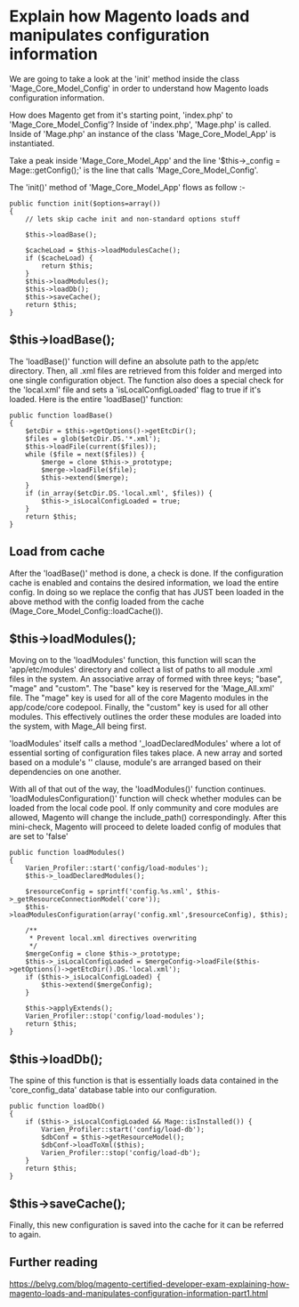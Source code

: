 # Explain how Magento loads and manipulates configuration information

We are going to take a look at the 'init' method inside the class 'Mage_Core_Model_Config' in order to understand how Magento loads configuration information.

How does Magento get from it's starting point, 'index.php' to 'Mage_Core_Model_Config'? Inside of 'index.php', 'Mage.php' is called. Inside of 'Mage.php' an instance of the class 'Mage_Core_Model_App' is instantiated.

Take a peak inside 'Mage_Core_Model_App' and the line '$this->_config = Mage::getConfig();' is the line that calls 'Mage_Core_Model_Config'.

The 'init()' method of 'Mage_Core_Model_App' flows as follow :-

   
    public function init($options=array())
    {
        // lets skip cache init and non-standard options stuff
 
        $this->loadBase();
 
        $cacheLoad = $this->loadModulesCache();
        if ($cacheLoad) {
            return $this;
        }
        $this->loadModules();
        $this->loadDb();
        $this->saveCache();
        return $this;
    }
    
    
## $this->loadBase();

The 'loadBase()' function will define an absolute path to the app/etc directory. Then, all .xml files are retrieved from this folder and merged into one single configuration object.
The function also does a special check for the 'local.xml' file and sets a 'isLocalConfigLoaded' flag to true if it's loaded. Here is the entire 'loadBase()' function:

    public function loadBase()
    {
        $etcDir = $this->getOptions()->getEtcDir();
        $files = glob($etcDir.DS.'*.xml');
        $this->loadFile(current($files));
        while ($file = next($files)) {
            $merge = clone $this->_prototype;
            $merge->loadFile($file);
            $this->extend($merge);
        }
        if (in_array($etcDir.DS.'local.xml', $files)) {
            $this->_isLocalConfigLoaded = true;
        }
        return $this;
    }

## Load from cache
After the 'loadBase()' method is done, a check is done. If the configuration cache is enabled and contains the desired information, we load the entire config. In doing so we replace the config that has JUST been loaded in the above method with the config loaded from the cache (Mage_Core_Model_Config::loadCache()).

## $this->loadModules();
Moving on to the 'loadModules' function, this function will scan the 'app/etc/modules' directory and collect a list of paths to all module .xml files in the system. An associative array of formed with three keys; "base", "mage" and "custom".
The "base" key is reserved for the 'Mage_All.xml' file. The "mage" key is used for all of the core Magento modules in the app/code/core codepool. Finally, the "custom" key is used for all other modules. This effectively outlines the order these modules are loaded into the system, with Mage_All being first.

'loadModules' itself calls a method '_loadDeclaredModules' where a lot of essential sorting of configuration files takes place. A new array and sorted based on a module's '<depends>' clause, module's are arranged based on their dependencies on one another. 

With all of that out of the way, the 'loadModules()' function continues. 'loadModulesConfiguration()' function will check whether modules can be loaded from the local code pool. If only community and core modules are allowed, Magento will change the include_path() correspondingly.
After this mini-check, Magento will proceed to delete loaded config of modules that are set to '<active>false</active>'


    public function loadModules()
    {
        Varien_Profiler::start('config/load-modules');
        $this->_loadDeclaredModules();

        $resourceConfig = sprintf('config.%s.xml', $this->_getResourceConnectionModel('core'));
        $this->loadModulesConfiguration(array('config.xml',$resourceConfig), $this);

        /**
         * Prevent local.xml directives overwriting
         */
        $mergeConfig = clone $this->_prototype;
        $this->_isLocalConfigLoaded = $mergeConfig->loadFile($this->getOptions()->getEtcDir().DS.'local.xml');
        if ($this->_isLocalConfigLoaded) {
            $this->extend($mergeConfig);
        }

        $this->applyExtends();
        Varien_Profiler::stop('config/load-modules');
        return $this;
    }
    
## $this->loadDb();   
The spine of this function is that is essentially loads data contained in the 'core_config_data' database table into our configuration.

    public function loadDb()
    {
        if ($this->_isLocalConfigLoaded && Mage::isInstalled()) {
            Varien_Profiler::start('config/load-db');
            $dbConf = $this->getResourceModel();
            $dbConf->loadToXml($this);
            Varien_Profiler::stop('config/load-db');
        }
        return $this;
    }


## $this->saveCache();

Finally, this new configuration is saved into the cache for it can be referred to again.

## Further reading
https://belvg.com/blog/magento-certified-developer-exam-explaining-how-magento-loads-and-manipulates-configuration-information-part1.html
